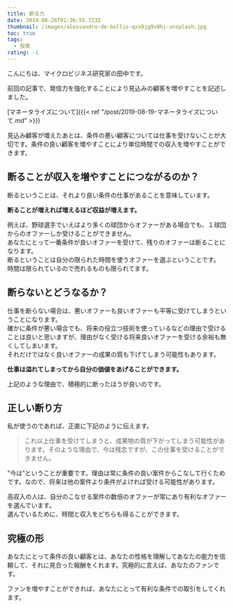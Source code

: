 ```yaml
---
title: 断る力
date: 2019-08-26T01:36:55.723Z
thumbnail: /images/alessandro-de-bellis-qxx0jg9v8hi-unsplash.jpg
toc: true
tags:
  - 投資
rating: -1
---
```


こんにちは、マイクロビジネス研究家の田中です。

前回の記事で、発信力を強化することにより見込みの顧客を増やすことを記述しました。

<!--more-->

[マネータライズについて]({{< ref "/post/2019-08-19-マネータライズについて.md" >}})  

見込み顧客が増えたあとは、条件の悪い顧客については仕事を受けないことが大切です。条件の良い顧客を増やすことにより単位時間での収入を増やすことができます。  

## 断ることが収入を増やすことにつながるのか？
断るということは、それより良い条件の仕事があることを意味しています。 
    
**断ることが増えれば増えるほど収益が増えます。**  
  
例えば、野球選手でいえばより多くの球団からオファーがある場合でも、１球団からのオファーしか受けることができません。    
あなたにとって一番条件が良いオファーを受けて、残りのオファーは断ることになります。        
断るということは自分の限られた時間を使うオファーを選ぶということです。    
時間は限られているので売れるものも限られてます。  

## 断らないとどうなるか？
仕事を断らない場合は、悪いオファーも良いオファーも平等に受けてしまうということになります。    
確かに条件が悪い場合でも、将来の役立つ技術を使っているなどの理由で受けることは良いと思いますが、理由がなく受ける将来良いオファーを受ける余裕も無くしてしまいます。  
それだけではなく良いオファーの成果の質も下げてしまう可能性もあります。 
     
**仕事は溢れてしまってから自分の価値をあげることができます。**  
  
上記のような理由で、積極的に断ったほうが良いのです。

## 正しい断り方
私が使うのであれば、正直に下記のように伝えます。  

> これ以上仕事を受けてしまうと、成果物の質が下がってしまう可能性があります。そのような理由で、今は残念ですが、この仕事を受けることができません。

"今は"ということが重要です。理由は常に条件の良い案件からこなして行くためです。なので、将来は他の案件より条件がよければ受ける可能性があります。  

高収入の人は、自分のこなせる案件の数倍のオファーが常にあり有利なオファーを選んでいます。  
選んでいるために、時間と収入をどちらも得ることができます。  

## 究極の形
あなたにとって条件の良い顧客とは、あなたの性格を理解してあなたの能力を信頼して、それに見合った報酬をくれます。究極的に言えば、あなたのファンです。  

ファンを増やすことができれば、あなたにとって有利な条件での取引をしてくれます。




